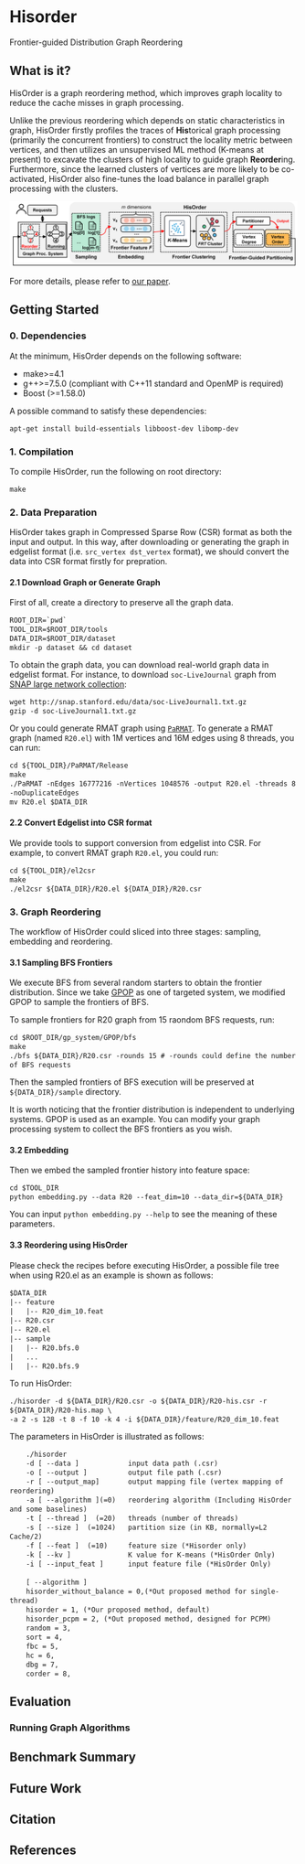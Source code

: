 # Hisorder
Frontier-guided Distribution Graph Reordering

## What is it?
HisOrder is a graph reordering method, which improves graph locality to reduce the cache misses in graph processing. 

Unlike the previous reordering which depends on static characteristics in graph, HisOrder firstly profiles the traces of **His**torical graph processing (primarily the concurrent frontiers) to construct the locality metric between vertices, and then utilizes an unsupervised ML method (K-means at present) to excavate the clusters of high locality to guide graph **Reorder**ing. Furthermore, since the learned clusters of vertices are more likely to be co-activated, HisOrder also fine-tunes the load balance in parallel graph processing with the clusters. 

![hisorder](img/hisorder.png)

For more details, please refer to [our paper](https://liu-cheng.github.io/). 

## Getting Started
### 0. Dependencies
At the minimum, HisOrder depends on the following software:
- make>=4.1
- g++>=7.5.0 (compliant with C++11 standard and OpenMP is required)
- Boost (>=1.58.0)

A possible command to satisfy these dependencies:
```shell
apt-get install build-essentials libboost-dev libomp-dev
```

### 1. Compilation
To compile HisOrder, run the following on root directory:
```shell
make
```

### 2. Data Preparation
HisOrder takes graph in Compressed Sparse Row (CSR) format as both the input and output. 
In this way, after downloading or generating the graph in edgelist format (i.e. `src_vertex dst_vertex` format), we should convert the data into CSR format firstly for prepration. 
#### 2.1 Download Graph or Generate Graph
First of all, create a directory to preserve all the graph data. 
```shell
ROOT_DIR=`pwd`
TOOL_DIR=$ROOT_DIR/tools
DATA_DIR=$ROOT_DIR/dataset
mkdir -p dataset && cd dataset
```
To obtain the graph data, you can download real-world graph data in edgelist format. 
For instance, to download `soc-LiveJournal` graph from [SNAP large network collection](http://snap.stanford.edu/data/index.html): 
```shell
wget http://snap.stanford.edu/data/soc-LiveJournal1.txt.gz
gzip -d soc-LiveJournal1.txt.gz
```
Or you could generate RMAT graph using [`PaRMAT`](https://github.com/farkhor/PaRMAT). To generate a RMAT graph (named `R20.el`) with 1M vertices and 16M edges using 8 threads, you can run: 
```shell
cd ${TOOL_DIR}/PaRMAT/Release
make
./PaRMAT -nEdges 16777216 -nVertices 1048576 -output R20.el -threads 8 -noDuplicateEdges
mv R20.el $DATA_DIR
```
#### 2.2 Convert Edgelist into CSR format
We provide tools to support conversion from edgelist into CSR. 
For example, to convert RMAT graph `R20.el`, you could run:
```shell
cd ${TOOL_DIR}/el2csr
make
./el2csr ${DATA_DIR}/R20.el ${DATA_DIR}/R20.csr
```

### 3. Graph Reordering
The workflow of HisOrder could sliced into three stages: sampling, embedding and reordering. 
#### 3.1 Sampling BFS Frontiers
We execute BFS from several random starters to obtain the frontier distribution. Since we take [GPOP](https://github.com/souravpati/GPOP) as one of targeted system, we modified GPOP to sample the frontiers of BFS. 

To sample frontiers for R20 graph from 15 raondom BFS requests, run:
```shell
cd $ROOT_DIR/gp_system/GPOP/bfs
make
./bfs ${DATA_DIR}/R20.csr -rounds 15 # -rounds could define the number of BFS requests
```
Then the sampled frontiers of BFS execution will be preserved at `${DATA_DIR}/sample` directory.

It is worth noticing that the frontier distribution is independent to underlying systems. GPOP is used as an example. You can modify your graph processing system to collect the BFS frontiers as you wish. 

#### 3.2 Embedding
Then we embed the sampled frontier history into feature space:
```shell
cd $TOOL_DIR
python embedding.py --data R20 --feat_dim=10 --data_dir=${DATA_DIR}
```
You can input `python embedding.py --help` to see the meaning of these parameters. 

#### 3.3 Reordering using HisOrder
Please check the recipes before executing HisOrder, a possible file tree when using R20.el as an example is shown as follows:
```
$DATA_DIR
|-- feature
|   |-- R20_dim_10.feat
|-- R20.csr
|-- R20.el
|-- sample
|   |-- R20.bfs.0
|   ...
|   |-- R20.bfs.9
```
To run HisOrder: 
```shell
./hisorder -d ${DATA_DIR}/R20.csr -o ${DATA_DIR}/R20-his.csr -r ${DATA_DIR}/R20-his.map \
-a 2 -s 128 -t 8 -f 10 -k 4 -i ${DATA_DIR}/feature/R20_dim_10.feat 
```
The parameters in HisOrder is illustrated as follows:
```
    ./hisorder
    -d [ --data ]            input data path (.csr)
    -o [ --output ]          output file path (.csr)
    -r [ --output_map]       output mapping file (vertex mapping of reordering)
    -a [ --algorithm ](=0)   reordering algorithm (Including HisOrder and some baselines)
    -t [ --thread ]  (=20)   threads (number of threads)
    -s [ --size ]  (=1024)   partition size (in KB, normally=L2 Cache/2)
    -f [ --feat ]  (=10)     feature size (*Hisorder only)
    -k [ --kv ]              K value for K-means (*HisOrder Only)
    -i [ --input_feat ]      input feature file (*HisOrder Only)

    [ --algorithm ]
    hisorder_without_balance = 0,(*Out proposed method for single-thread)
    hisorder = 1, (*Our proposed method, default)
    hisorder_pcpm = 2, (*Out proposed method, designed for PCPM)
    random = 3, 
    sort = 4, 
    fbc = 5, 
    hc = 6, 
    dbg = 7, 
    corder = 8, 
```

## Evaluation
### Running Graph Algorithms

## Benchmark Summary

## Future Work

## Citation

## References